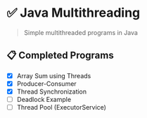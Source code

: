 # ✅ Java Multithreading

> Simple multithreaded programs in Java

## 📋 Completed Programs

- [x] Array Sum using Threads
- [x] Producer-Consumer
- [x] Thread Synchronization
- [ ] Deadlock Example
- [ ] Thread Pool (ExecutorService)
